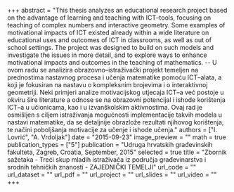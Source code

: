 +++
abstract = "This thesis analyzes an educational research project based on the advantage of learning and teaching with ICT–tools, focusing on teaching of complex numbers and interactive geometry. Some examples of motivational impacts of ICT existed already within a wide literature on educational uses and outcomes of ICT in classrooms, as well as out of school settings. The project was designed to build on such models and investigate the issues in more detail, and to explore ways to enhance motivational impacts and outcomes in the teaching of mathematics. -- U ovom radu se analizira obrazovno–istraživački projekt temeljen na prednostima nastavnog procesa i učenja matematike pomoću ICT–alata, a koji je fokusiran na nastavu o kompleksnim brojevima i o interaktivnoj geometriji. Neki primjeri analize motivacijskog utjecaja ICT–a već postoje u okviru šire literature a odnose se na obrazovni potencijal i ishode korištenja ICT–a u učionicama, kao i u izvanškolskim aktivnostima. Ovaj rad je osmišljen s ciljem istraživanja mogućnosti implementacije takvih modela u nastavi matematike, da se detaljnije obrazlože rezultati njihovog korištenja, te načini poboljšanja motivacije za učenje i ishode učenja."
authors = ["I. Lovrić", "A. Vrdoljak"]
date = "2015-09-23"
image_preview = ""
math = true
publication_types = ["5"]
publication = "Udruga hrvatskih građevinskih fakulteta, Zagreb, Croatia, September, 2015"
selected = true
title = "Zbornik sažetaka - Treći skup mladih istraživača iz područja građevinarstva i srodnih tehničkih znanosti - ZAJEDNIČKI TEMELJI"
url_code = ""
url_dataset = ""
url_pdf = ""
url_project = ""
url_slides = ""
url_video = ""
+++
